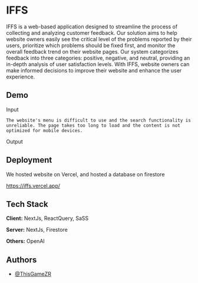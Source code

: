 # IFFS

IFFS is a web-based application designed to streamline the process of collecting and analyzing customer feedback. Our solution aims to help website owners easily see the critical level of the problems reported by their users, prioritize which problems should be fixed first, and monitor the overall feedback trend on their website pages. Our system categorizes feedback into three categories: positive, negative, and neutral, providing an in-depth analysis of user satisfaction levels. With IFFS, website owners can make informed decisions to improve their website and enhance the user experience.

## Demo

Input

`The website's menu is difficult to use and the search functionality is unreliable. The page takes too long to load and the content is not optimized for mobile devices.`

Output

## Deployment

We hosted website on Vercel, and hosted a database on firestore

https://iffs.vercel.app/

## Tech Stack

**Client:** NextJs, ReactQuery, SaSS

**Server:** NextJs, Firestore

**Others:** OpenAI

## Authors

- [@ThisGameZR](https://www.github.com/ThisGameZR)
